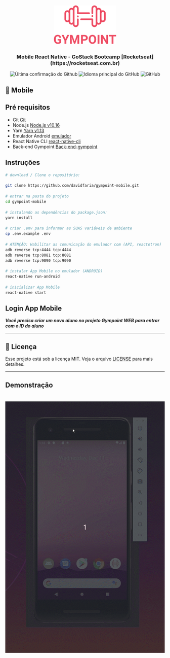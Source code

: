 <h1 align="center">
<img src="https://raw.githubusercontent.com/davidfaria/gympoint-mobile/master/.github/logo.png">
</h1>
<h3 align="center">
Mobile React Native - GoStack Bootcamp [Rocketseat](https://rocketseat.com.br)
</h3>

<p align = "center">
<img alt = "Última confirmação do Github" src="https://img.shields.io/github/last-commit/davidfaria/gympoint-mobile">
<img alt = "Idioma principal do GitHub" src="https://img.shields.io/github/languages/top/davidfaria/gympoint-mobile">
<img alt = "GitHub" src = "https://img.shields.io/github/license/davidfaria/gympoint-mobile.svg">
</p>

## :iphone: Mobile

## Pré requisitos

- Git [Git](https://git-scm.com)
- Node.js [Node.js v10.16](https://nodejs.org/)
- Yarn [Yarn v1.13](https://yarnpkg.com/)
- Emulador Android [emulador](https://developer.android.com/)
- React Native CLI [react-native-cli](https://github.com/react-native-community/cli)
- Back-end Gympoint [Back-end-gympoint](https://github.com/davidfaria/gympoint-backend)

## Instruções

```bash
# download / Clone o repositório:

git clone https://github.com/davidfaria/gympoint-mobile.git

# entrar na pasta do projeto
cd gympoint-mobile

# instalando as dependências do package.json:
yarn install

# criar .env para informar as SUAS variáveis de ambiente
cp .env.example .env

# ATENÇÃO: Habilitar as comunicação do emulador com (API, reactotron)
adb reverse tcp:4444 tcp:4444
adb reverse tcp:8081 tcp:8081
adb reverse tcp:9090 tcp:9090

# instalar App Mobile no emulador (ANDROID)
react-native run-android

# inicializar App Mobile
react-native start
```

## Login App Mobile

**_Você precisa criar um novo aluno no projeto Gympoint WEB para entrar com o ID do aluno_**

---

## :memo: Licença

Esse projeto está sob a licença MIT. Veja o arquivo [LICENSE](LICENSE) para mais detalhes.

---

## Demonstração

<h1 align="center">
<img src="https://raw.githubusercontent.com/davidfaria/gympoint-mobile/master/.github/mobile.gif">
</h1>
